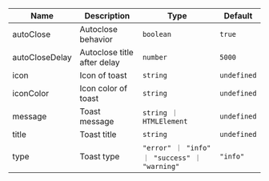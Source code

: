 | Name           | Description                                                                                                           | Type                                       | Default     |
|----------------|-----------------------------------------------------------------------------------------------------------------------|--------------------------------------------|-------------|
| autoClose      | <div className="Api__Table"><div>Autoclose behavior</div><div className="Api__Table Docs__Tags"></div></div>          | `boolean`                                  | `true`      |
| autoCloseDelay | <div className="Api__Table"><div>Autoclose title after delay</div><div className="Api__Table Docs__Tags"></div></div> | `number`                                   | `5000`      |
| icon           | <div className="Api__Table"><div>Icon of toast</div><div className="Api__Table Docs__Tags"></div></div>               | `string`                                   | `undefined` |
| iconColor      | <div className="Api__Table"><div>Icon color of toast</div><div className="Api__Table Docs__Tags"></div></div>         | `string`                                   | `undefined` |
| message        | <div className="Api__Table"><div>Toast message</div><div className="Api__Table Docs__Tags"></div></div>               | `string ｜ HTMLElement`                     | `undefined` |
| title          | <div className="Api__Table"><div>Toast title</div><div className="Api__Table Docs__Tags"></div></div>                 | `string`                                   | `undefined` |
| type           | <div className="Api__Table"><div>Toast type</div><div className="Api__Table Docs__Tags"></div></div>                  | `"error" ｜ "info" ｜ "success" ｜ "warning"` | `"info"`    |
